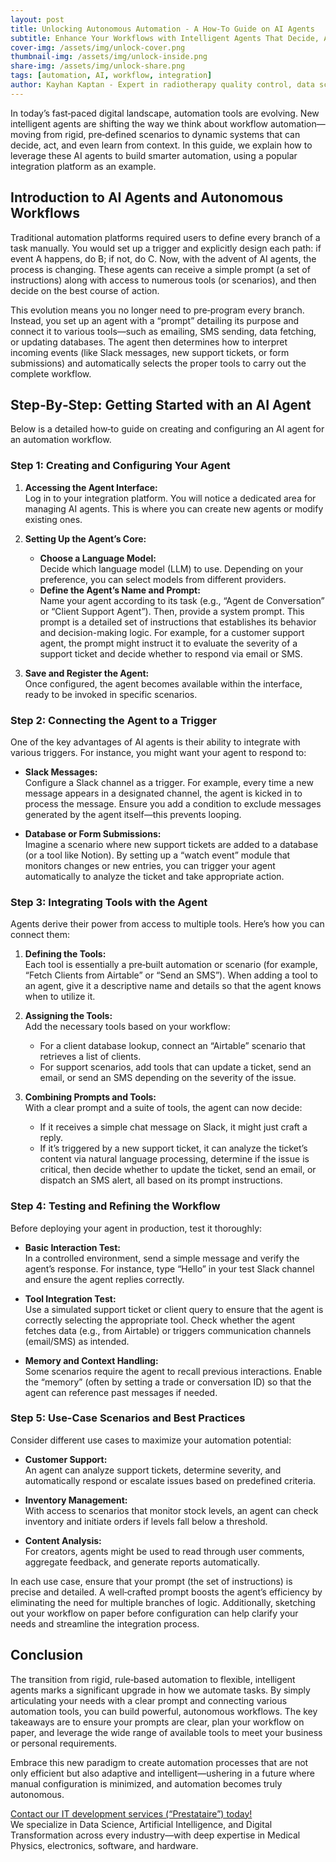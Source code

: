 ```yaml
---
layout: post
title: Unlocking Autonomous Automation - A How‑To Guide on AI Agents
subtitle: Enhance Your Workflows with Intelligent Agents That Decide, Act, and Learn
cover-img: /assets/img/unlock-cover.png  
thumbnail-img: /assets/img/unlock-inside.png  
share-img: /assets/img/unlock-share.png  
tags: [automation, AI, workflow, integration]  
author: Kayhan Kaptan - Expert in radiotherapy quality control, data science and automation  
---
```


In today’s fast‑paced digital landscape, automation tools are evolving. New intelligent agents are shifting the way we think about workflow automation—moving from rigid, pre‑defined scenarios to dynamic systems that can decide, act, and even learn from context. In this guide, we explain how to leverage these AI agents to build smarter automation, using a popular integration platform as an example.

## Introduction to AI Agents and Autonomous Workflows

Traditional automation platforms required users to define every branch of a task manually. You would set up a trigger and explicitly design each path: if event A happens, do B; if not, do C. Now, with the advent of AI agents, the process is changing. These agents can receive a simple prompt (a set of instructions) along with access to numerous tools (or scenarios), and then decide on the best course of action.

This evolution means you no longer need to pre‑program every branch. Instead, you set up an agent with a “prompt” detailing its purpose and connect it to various tools—such as emailing, SMS sending, data fetching, or updating databases. The agent then determines how to interpret incoming events (like Slack messages, new support tickets, or form submissions) and automatically selects the proper tools to carry out the complete workflow.

## Step‑By‑Step: Getting Started with an AI Agent

Below is a detailed how‑to guide on creating and configuring an AI agent for an automation workflow.

### Step 1: Creating and Configuring Your Agent

1. **Accessing the Agent Interface:**  
   Log in to your integration platform. You will notice a dedicated area for managing AI agents. This is where you can create new agents or modify existing ones.

2. **Setting Up the Agent’s Core:**  
   - **Choose a Language Model:**  
     Decide which language model (LLM) to use. Depending on your preference, you can select models from different providers.  
   - **Define the Agent’s Name and Prompt:**  
     Name your agent according to its task (e.g., “Agent de Conversation” or “Client Support Agent”). Then, provide a system prompt. This prompt is a detailed set of instructions that establishes its behavior and decision-making logic. For example, for a customer support agent, the prompt might instruct it to evaluate the severity of a support ticket and decide whether to respond via email or SMS.

3. **Save and Register the Agent:**  
   Once configured, the agent becomes available within the interface, ready to be invoked in specific scenarios.

### Step 2: Connecting the Agent to a Trigger

One of the key advantages of AI agents is their ability to integrate with various triggers. For instance, you might want your agent to respond to:

- **Slack Messages:**  
  Configure a Slack channel as a trigger. For example, every time a new message appears in a designated channel, the agent is kicked in to process the message. Ensure you add a condition to exclude messages generated by the agent itself—this prevents looping.

- **Database or Form Submissions:**  
  Imagine a scenario where new support tickets are added to a database (or a tool like Notion). By setting up a “watch event” module that monitors changes or new entries, you can trigger your agent automatically to analyze the ticket and take appropriate action.

### Step 3: Integrating Tools with the Agent

Agents derive their power from access to multiple tools. Here’s how you can connect them:

1. **Defining the Tools:**  
   Each tool is essentially a pre‑built automation or scenario (for example, “Fetch Clients from Airtable” or “Send an SMS”). When adding a tool to an agent, give it a descriptive name and details so that the agent knows when to utilize it.

2. **Assigning the Tools:**  
   Add the necessary tools based on your workflow:
   - For a client database lookup, connect an “Airtable” scenario that retrieves a list of clients.
   - For support scenarios, add tools that can update a ticket, send an email, or send an SMS depending on the severity of the issue.

3. **Combining Prompts and Tools:**  
   With a clear prompt and a suite of tools, the agent can now decide:
   - If it receives a simple chat message on Slack, it might just craft a reply.
   - If it’s triggered by a new support ticket, it can analyze the ticket’s content via natural language processing, determine if the issue is critical, then decide whether to update the ticket, send an email, or dispatch an SMS alert, all based on its prompt instructions.

### Step 4: Testing and Refining the Workflow

Before deploying your agent in production, test it thoroughly:

- **Basic Interaction Test:**  
  In a controlled environment, send a simple message and verify the agent’s response. For instance, type “Hello” in your test Slack channel and ensure the agent replies correctly.

- **Tool Integration Test:**  
  Use a simulated support ticket or client query to ensure that the agent is correctly selecting the appropriate tool. Check whether the agent fetches data (e.g., from Airtable) or triggers communication channels (email/SMS) as intended.

- **Memory and Context Handling:**  
  Some scenarios require the agent to recall previous interactions. Enable the “memory” (often by setting a trade or conversation ID) so that the agent can reference past messages if needed.

### Step 5: Use-Case Scenarios and Best Practices

Consider different use cases to maximize your automation potential:

- **Customer Support:**  
  An agent can analyze support tickets, determine severity, and automatically respond or escalate issues based on predefined criteria.

- **Inventory Management:**  
  With access to scenarios that monitor stock levels, an agent can check inventory and initiate orders if levels fall below a threshold.

- **Content Analysis:**  
  For creators, agents might be used to read through user comments, aggregate feedback, and generate reports automatically.

In each use case, ensure that your prompt (the set of instructions) is precise and detailed. A well‑crafted prompt boosts the agent’s efficiency by eliminating the need for multiple branches of logic. Additionally, sketching out your workflow on paper before configuration can help clarify your needs and streamline the integration process.

## Conclusion

The transition from rigid, rule‑based automation to flexible, intelligent agents marks a significant upgrade in how we automate tasks. By simply articulating your needs with a clear prompt and connecting various automation tools, you can build powerful, autonomous workflows. The key takeaways are to ensure your prompts are clear, plan your workflow on paper, and leverage the wide range of available tools to meet your business or personal requirements.

Embrace this new paradigm to create automation processes that are not only efficient but also adaptive and intelligent—ushering in a future where manual configuration is minimized, and automation becomes truly autonomous.

[Contact our IT development services (“Prestataire”) today!](https://kaptandatasolutions.github.io/pricing/)  
We specialize in Data Science, Artificial Intelligence, and Digital Transformation across every industry—with deep expertise in Medical Physics, electronics, software, and hardware.  
